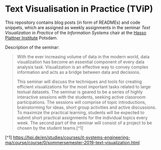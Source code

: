 # Text Visualisation in Practice (TViP)

This repository contains blog posts (in form of READMEs) and code snippets, which are assigned as weekly assignments in the seminar _Text Visualization in Practice_ of the _Information Systems_ chair at the [Hasso Plattner Institute](https://hpi.de/en.html) Potsdam. 

Description of the seminar:

> With the ever increasing volume of data in the modern world, data visualization has become an essential component of every data analysis task. Visualization is an effective way to convey complex information and acts as a bridge between data and decisions.
>
> This seminar will discuss the techniques and tools for creating efficient visualizations for the most important tasks related to large textual datasets.
The seminar is geared to be a series of highly interactive sessions with the students, seeking active classroom participations. The sessions will comprise of topic introductions, brainstorming for ideas, short group activities and active discussions. To maximize the practical learning, students will be expected to submit short practical assignments for the individual topics every week.
The second part of the seminar will consist of a project to be chosen by the student teams.[^1]

[^1] https://hpi.de/en/studies/courses/it-systems-engineering-ma/course/course/0/sommersemester-2019-text-visualization.html
